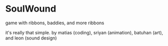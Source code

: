 # SoulWound
game with ribbons, baddies, and more ribbons

it's really that simple.
by matias (coding), sriyan (animation), batuhan (art), and leon (sound design)
